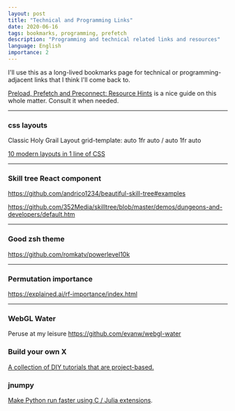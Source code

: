 ```yaml
---
layout: post
title: "Technical and Programming Links"
date: 2020-06-16
tags: bookmarks, programming, prefetch
description: "Programming and technical related links and resources"
language: English
importance: 2
---
```


I'll use this as a long-lived bookmarks page for technical or programming-adjacent links that I think I'll come back to.

[Preload, Prefetch and Preconnect: Resource Hints](https://wp-rocket.me/blog/preload-prefetch-preconnect-speed-site-browser-resource-hints/) is a nice guide on this whole matter. Consult it when needed.

---

### css layouts

Classic Holy Grail Layout
grid-template: auto 1fr auto / auto 1fr auto

[10 modern layouts in 1 line of CSS](https://www.youtube.com/watch?v=qm0IfG1GyZU)


---
### Skill tree React component

<https://github.com/andrico1234/beautiful-skill-tree#examples>

<https://github.com/352Media/skilltree/blob/master/demos/dungeons-and-developers/default.htm>

---

### Good zsh theme

<https://github.com/romkatv/powerlevel10k>

---
### Permutation importance
<https://explained.ai/rf-importance/index.html>

---
### WebGL Water
Peruse at my leisure
<https://github.com/evanw/webgl-water>

### Build your own X
[A collection of DIY tutorials that are project-based.](https://github.com/codecrafters-io/build-your-own-x)

### jnumpy
[Make Python run faster using C / Julia extensions](https://github.com/Suzhou-Tongyuan/jnumpy).
